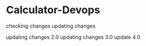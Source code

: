 # Calculator-Devops
checking changes
updating changes

updating changes 2.0
updating changes 3.0
update 4.0

